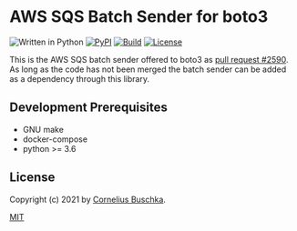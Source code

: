 # AWS SQS Batch Sender for boto3

![Written in Python](https://img.shields.io/badge/python-3.6,%203.7,%203.8,%203.9-blue.svg) [![PyPI](https://img.shields.io/pypi/v/aws-sqs-batch-sender)](https://pypi.org/project/aws-sqs-batch-sender/) [![Build](https://github.com/cbuschka/aws-sqs-batch-sender-python/workflows/build/badge.svg)](https://github.com/cbuschka/aws-sqs-batch-sender-python) [![License](https://img.shields.io/github/license/cbuschka/aws-sqs-batch-sender-python.svg)](https://github.com/cbuschka/aws-sqs-batch-sender-python/blob/main/license.txt)

This is the AWS SQS batch sender offered to boto3 as [pull request #2590](https://github.com/boto/boto3/pull/2590). As long as the code has not been merged the batch sender can be added as a dependency through this library.

## Development Prerequisites

* GNU make
* docker-compose
* python >= 3.6

## License

Copyright (c) 2021 by [Cornelius Buschka](https://github.com/cbuschka).

[MIT](./license.txt)

